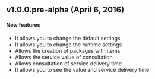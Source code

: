 ## v1.0.0.pre-alpha (April 6, 2016)

#### New features

* It allows you to change the default settings
* It allows you to change the runtime settings
* Allows the creation of packages with items
* Allows the service value of consultation
* Allows consultation of service delivery time
* It allows you to see the value and service delivery time
